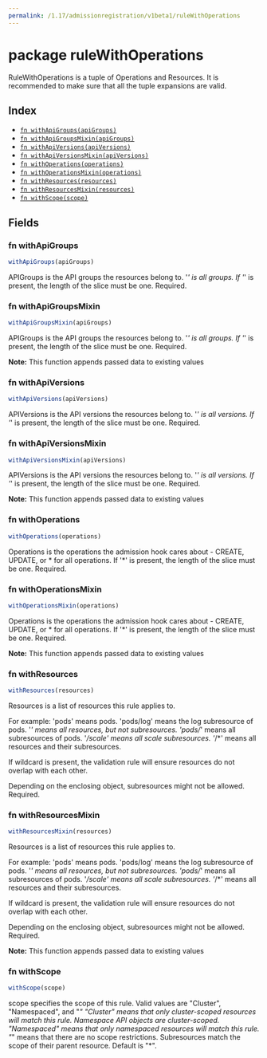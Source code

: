 ```yaml
---
permalink: /1.17/admissionregistration/v1beta1/ruleWithOperations
---
```


# package ruleWithOperations

RuleWithOperations is a tuple of Operations and Resources. It is recommended to make sure that all the tuple expansions are valid.

## Index

* [`fn withApiGroups(apiGroups)`](#fn-withapigroups)
* [`fn withApiGroupsMixin(apiGroups)`](#fn-withapigroupsmixin)
* [`fn withApiVersions(apiVersions)`](#fn-withapiversions)
* [`fn withApiVersionsMixin(apiVersions)`](#fn-withapiversionsmixin)
* [`fn withOperations(operations)`](#fn-withoperations)
* [`fn withOperationsMixin(operations)`](#fn-withoperationsmixin)
* [`fn withResources(resources)`](#fn-withresources)
* [`fn withResourcesMixin(resources)`](#fn-withresourcesmixin)
* [`fn withScope(scope)`](#fn-withscope)

## Fields

### fn withApiGroups

```ts
withApiGroups(apiGroups)
```

APIGroups is the API groups the resources belong to. '*' is all groups. If '*' is present, the length of the slice must be one. Required.

### fn withApiGroupsMixin

```ts
withApiGroupsMixin(apiGroups)
```

APIGroups is the API groups the resources belong to. '*' is all groups. If '*' is present, the length of the slice must be one. Required.

**Note:** This function appends passed data to existing values

### fn withApiVersions

```ts
withApiVersions(apiVersions)
```

APIVersions is the API versions the resources belong to. '*' is all versions. If '*' is present, the length of the slice must be one. Required.

### fn withApiVersionsMixin

```ts
withApiVersionsMixin(apiVersions)
```

APIVersions is the API versions the resources belong to. '*' is all versions. If '*' is present, the length of the slice must be one. Required.

**Note:** This function appends passed data to existing values

### fn withOperations

```ts
withOperations(operations)
```

Operations is the operations the admission hook cares about - CREATE, UPDATE, or * for all operations. If '*' is present, the length of the slice must be one. Required.

### fn withOperationsMixin

```ts
withOperationsMixin(operations)
```

Operations is the operations the admission hook cares about - CREATE, UPDATE, or * for all operations. If '*' is present, the length of the slice must be one. Required.

**Note:** This function appends passed data to existing values

### fn withResources

```ts
withResources(resources)
```

Resources is a list of resources this rule applies to.

For example: 'pods' means pods. 'pods/log' means the log subresource of pods. '*' means all resources, but not subresources. 'pods/*' means all subresources of pods. '*/scale' means all scale subresources. '*/*' means all resources and their subresources.

If wildcard is present, the validation rule will ensure resources do not overlap with each other.

Depending on the enclosing object, subresources might not be allowed. Required.

### fn withResourcesMixin

```ts
withResourcesMixin(resources)
```

Resources is a list of resources this rule applies to.

For example: 'pods' means pods. 'pods/log' means the log subresource of pods. '*' means all resources, but not subresources. 'pods/*' means all subresources of pods. '*/scale' means all scale subresources. '*/*' means all resources and their subresources.

If wildcard is present, the validation rule will ensure resources do not overlap with each other.

Depending on the enclosing object, subresources might not be allowed. Required.

**Note:** This function appends passed data to existing values

### fn withScope

```ts
withScope(scope)
```

scope specifies the scope of this rule. Valid values are "Cluster", "Namespaced", and "*" "Cluster" means that only cluster-scoped resources will match this rule. Namespace API objects are cluster-scoped. "Namespaced" means that only namespaced resources will match this rule. "*" means that there are no scope restrictions. Subresources match the scope of their parent resource. Default is "*".